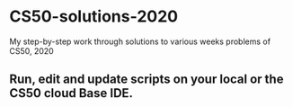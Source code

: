 # CS50-solutions-2020
My step-by-step work through solutions to various weeks problems of CS50, 2020
## Run, edit and update scripts on your local or the CS50 cloud Base IDE.

